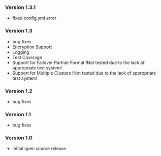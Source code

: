 ### Version 1.3.1

* fixed config.yml error

### Version 1.3

* bug fixes
* Encryption Support
* Logging
* Test Coverage
* Support for Failover Partner Format !Not tested due to the lack of appropriate test system!
* Support for Multiple Clusters !Not tested due to the lack of appropriate test system!

### Version 1.2

* bug fixes

### Version 1.1

* bug fixes

### Version 1.0

* Initial open source release